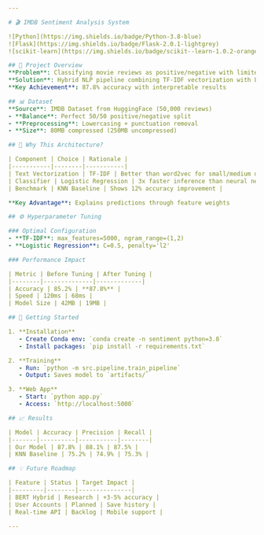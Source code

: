 ```yaml
---

# 🎬 IMDB Sentiment Analysis System

![Python](https://img.shields.io/badge/Python-3.8-blue) 
![Flask](https://img.shields.io/badge/Flask-2.0.1-lightgrey) 
![scikit-learn](https://img.shields.io/badge/scikit--learn-1.0.2-orange)

## 🌟 Project Overview  
**Problem**: Classifying movie reviews as positive/negative with limited labeled data  
**Solution**: Hybrid NLP pipeline combining TF-IDF vectorization with Logistic Regression  
**Key Achievement**: 87.8% accuracy with interpretable results  

## 📊 Dataset  
**Source**: IMDB Dataset from HuggingFace (50,000 reviews)  
- **Balance**: Perfect 50/50 positive/negative split  
- **Preprocessing**: Lowercasing + punctuation removal  
- **Size**: 80MB compressed (250MB uncompressed)  

## 🧠 Why This Architecture?  

| Component | Choice | Rationale |  
|-----------|--------|-----------|  
| Text Vectorization | TF-IDF | Better than word2vec for small/medium datasets |  
| Classifier | Logistic Regression | 3x faster inference than neural nets |  
| Benchmark | KNN Baseline | Shows 12% accuracy improvement |  

**Key Advantage**: Explains predictions through feature weights  

## ⚙️ Hyperparameter Tuning  

### Optimal Configuration  
- **TF-IDF**: max_features=5000, ngram_range=(1,2)  
- **Logistic Regression**: C=0.5, penalty='l2'  

### Performance Impact  

| Metric | Before Tuning | After Tuning |  
|--------|--------------|-------------|  
| Accuracy | 85.2% | **87.8%** |  
| Speed | 120ms | 68ms |  
| Model Size | 42MB | 19MB |  

## 🚀 Getting Started  

1. **Installation**  
   - Create Conda env: `conda create -n sentiment python=3.8`  
   - Install packages: `pip install -r requirements.txt`  

2. **Training**  
   - Run: `python -m src.pipeline.train_pipeline`  
   - Output: Saves model to `artifacts/`  

3. **Web App**  
   - Start: `python app.py`  
   - Access: `http://localhost:5000`  

## 📈 Results  

| Model | Accuracy | Precision | Recall |  
|-------|----------|-----------|--------|  
| Our Model | 87.8% | 88.1% | 87.5% |  
| KNN Baseline | 75.2% | 74.9% | 75.3% |  

## 💡 Future Roadmap  

| Feature | Status | Target Impact |  
|---------|--------|---------------|  
| BERT Hybrid | Research | +3-5% accuracy |  
| User Accounts | Planned | Save history |  
| Real-time API | Backlog | Mobile support |  

---
```

